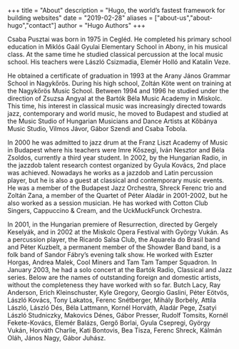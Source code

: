 +++
title = "About"
description = "Hugo, the world’s fastest framework for building websites"
date = "2019-02-28"
aliases = ["about-us","about-hugo","contact"]
author = "Hugo Authors"
+++

Csaba Pusztai was born in 1975 in Cegléd. He completed his primary school education in Miklós Gaál Gyulai Elementary School in Abony, in his musical class. At the same time he studied classical percussion at the local music school. His teachers were László Csizmadia, Elemér Holló and Katalin Veze. 

He obtained a certificate of graduation in 1993 at the Arany János Grammar School in Nagykőrös. During his high school, Zoltán Köte went on training at the Nagykőrös Music School. Between 1994 and 1996 he studied under the direction of Zsuzsa Angyal at the Bartók Béla Music Academy in Miskolc. This time, his interest in classical music was increasingly directed towards jazz, contemporary and world music, he moved to Budapest and studied at the Music Studio of Hungarian Musicians and Dance Artists at Kőbánya Music Studio, Vilmos Jávor, Gábor Szendi and Csaba Tobola. 

In 2000 he was admitted to jazz drum at the Franz Liszt Academy of Music in Budapest where his teachers were Imre Kőszegi, Iván Nesztor and Béla Zsoldos, currently a third year student. In 2002, by the Hungarian Radio, in the jazzdob talent research contest organized by Gyula Kovács, 2nd place was achieved. Nowadays he works as a jazzdob and Latin percussion player, but he is also a guest at classical and contemporary music events. He was a member of the Budapest Jazz Orchestra, Shreck Ferenc trio and Zoltán Zana, a member of the Quartet of Péter Aladár in 2001-2002, but he also worked as a session musician. He has worked with Cotton Club Singers, Cappuccino & Cream, and the UckMuckFunck Orchestra. 

In 2001, in the Hungarian premiere of Resurrection, directed by Gergely Keselyák, and in 2002 at the Miskolc Opera Festival with György Vukán. As a percussion player, the Ricardo Salsa Club, the Aquarela do Brasil band and Péter Kuzbelt, a permanent member of the Showder Band band, is a folk band of Sandor Fábry’s evening talk show. He worked with Eszter Horgas, Andrea Malek, Cool Miners and Tam Tam Tamper Squadron. In January 2003, he had a solo concert at the Bartók Radio, Classical and Jazz series. Below are the names of outstanding foreign and domestic artists, without the completeness they have worked with so far. Butch Lacy, Ray Anderson, Erich Kleinschuster, Kyle Gregory, Georgio Gaslini, Péter Eötvös, László Kovács, Tony Lakatos, Ferenc Snétberger, Mihály Borbély, Attila László, László Dés, Béla Lattmann, Kornél Horváth, Aladár Pege, Zsatyi László Studniczky, Makovics Dénes, Gábor Presser, Rudolf Tomsits, Kornél Fekete-Kovács, Elemér Balázs, Gergő Borlai, Gyula Csepregi, György Vukán, Horváth Charlie, Kati Bontovis, Bea Tisza, Ferenc Shreck, Kálmán Oláh, János Nagy, Gábor Juhász.


